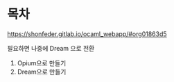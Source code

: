 # 목차

https://shonfeder.gitlab.io/ocaml_webapp/#org01863d5

필요하면 나중에 Dream 으로 전환

1. Opium으로 만들기
2. Dream으로 만들기
